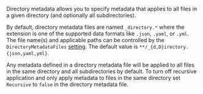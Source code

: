 Directory metadata allows you to specify metadata that applies to all files in a given directory (and optionally all subdirectories).

By default, directory metadata files are named `_directory.*` where the extension is one of the supported data formats like `.json`, `.yaml`, or `.yml`. The file name(s) and applicable paths can be controlled by the `DirectoryMetadataFiles` [setting](xref:web-settings). The default value is `**/_{d,D}irectory.{json,yaml,yml}`.

Any metadata defined in a directory metadata file will be applied to all files in the same directory and all subdirectories by default. To turn off recursive application and only apply metadata to files in the same directory set `Recursive` to `false` in the directory metadata file.